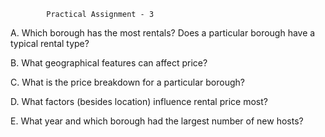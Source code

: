 			Practical Assignment - 3

A. Which borough has the most rentals? Does a particular borough have a typical rental type?

B. What geographical features can affect price?

C. What is the price breakdown for a particular borough?

D. What factors (besides location) influence rental price most?

E. What year and which borough had the largest number of new hosts?
